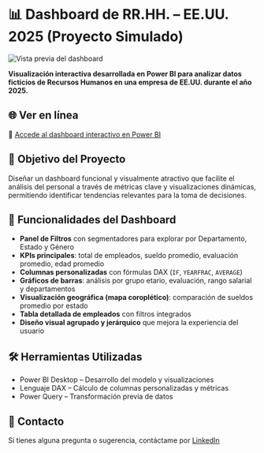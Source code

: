 # 📊 Dashboard de RR.HH. – EE.UU. 2025 (Proyecto Simulado)

![Vista previa del dashboard](https://github.com/user-attachments/assets/39219856-4117-4f2d-8f82-ca23df6310bc)

**Visualización interactiva desarrollada en Power BI para analizar datos ficticios de Recursos Humanos en una empresa de EE.UU. durante el año 2025.**

## 🌐 Ver en línea

🔗 [Accede al dashboard interactivo en Power BI](https://app.powerbi.com/groups/me/reports/a175ce15-ea2a-4c93-bf47-d2d6084735c7?ctid=8dbd6711-3051-4a69-bb5e-8714606711d6&pbi_source=linkShare)

## 🎯 Objetivo del Proyecto

Diseñar un dashboard funcional y visualmente atractivo que facilite el análisis del personal a través de métricas clave y visualizaciones dinámicas, permitiendo identificar tendencias relevantes para la toma de decisiones.

## 🧩 Funcionalidades del Dashboard

- **Panel de Filtros** con segmentadores para explorar por Departamento, Estado y Género
- **KPIs principales**: total de empleados, sueldo promedio, evaluación promedio, edad promedio
- **Columnas personalizadas** con fórmulas DAX (`IF`, `YEARFRAC`, `AVERAGE`)
- **Gráficos de barras**: análisis por grupo etario, evaluación, rango salarial y departamentos
- **Visualización geográfica (mapa coroplético)**: comparación de sueldos promedio por estado
- **Tabla detallada de empleados** con filtros integrados
- **Diseño visual agrupado y jerárquico** que mejora la experiencia del usuario
<!--
## 🗂️ Modelo de Datos Relacional

El informe se basa en tres tablas conectadas mediante el campo `ID Empleado`:

- `Empleados`: información general (edad, género, ubicación, jefe directo).
- `Sueldos`: grupo salarial asignado por empleado.
- `Evaluación`: calificación y agrupación de desempeño.
-->
## 🛠️ Herramientas Utilizadas

- Power BI Desktop – Desarrollo del modelo y visualizaciones  
- Lenguaje DAX – Cálculo de columnas personalizadas y métricas
- Power Query – Transformación previa de datos

## 📩 Contacto

Si tienes alguna pregunta o sugerencia, contáctame por [LinkedIn](https://linkedin.com/in/roberto-eustaquio/)
